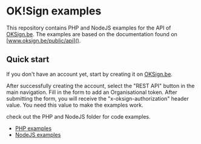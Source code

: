 # OK!Sign examples

This repository contains PHP and NodeJS examples for the API of [OKSign.be](www.oksing.be). The examples are based on the documentation found on [www.oksign.be/public/api]().

## Quick start
If you don't have an account yet, start by creating it on [OKSign.be](www.oksing.be).

After successfully creating the account, select the "REST API" button in the main navigation. Fill in the form to add an Organisational token. After submitting the form, you will receive the "x-oksign-authorization" header value. You need this value to make the examples work.


check out the PHP and NodeJS folder for code examples.
- [PHP examples](PHP)
- [NodeJS examples](NodeJS)
